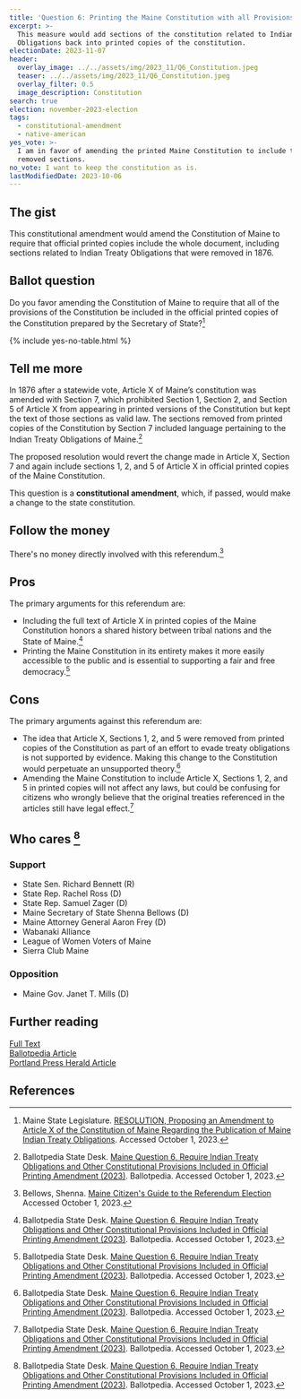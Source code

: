```yaml
---
title: 'Question 6: Printing the Maine Constitution with all Provisions'
excerpt: >-
  This measure would add sections of the constitution related to Indian Treaty
  Obligations back into printed copies of the constitution.
electionDate: 2023-11-07
header:
  overlay_image: ../../assets/img/2023_11/Q6_Constitution.jpeg
  teaser: ../../assets/img/2023_11/Q6_Constitution.jpeg
  overlay_filter: 0.5
  image_description: Constitution
search: true
election: november-2023-election
tags:
  - constitutional-amendment
  - native-american
yes_vote: >-
  I am in favor of amending the printed Maine Constitution to include the
  removed sections.
no_vote: I want to keep the constitution as is.
lastModifiedDate: 2023-10-06
---
```


## The gist

This constitutional amendment would amend the Constitution of Maine to require that official printed copies include the whole document, including sections related to Indian Treaty Obligations that were removed in 1876.

## Ballot question

Do you favor amending the Constitution of Maine to require that all of the provisions of the Constitution be included in the official printed copies of the Constitution prepared by the Secretary of State?[^1]

{% include yes-no-table.html %}

## Tell me more

In 1876 after a statewide vote, Article X of Maine’s constitution was amended with Section 7, which prohibited Section 1, Section 2, and Section 5 of Article X from appearing in printed versions of the Constitution but kept the text of those sections as valid law. The sections removed from printed copies of the Constitution by Section 7 included language pertaining to the Indian Treaty Obligations of Maine.[^2]

The proposed resolution would revert the change made in Article X, Section 7 and again include sections 1, 2, and 5 of Article X in official printed copies of the Maine Constitution.

This question is a **constitutional amendment**, which, if passed, would make a change to the state constitution.

## Follow the money

There's no money directly involved with this referendum.[^3]

## Pros

The primary arguments for this referendum are:

- Including the full text of Article X in printed copies of the Maine Constitution honors a shared history between tribal nations and the State of Maine.[^2]
- Printing the Maine Constitution in its entirety makes it more easily accessible to the public and is essential to supporting a fair and free democracy.[^2]

## Cons

The primary arguments against this referendum are:

- The idea that Article X, Sections 1, 2, and 5 were removed from printed copies of the Constitution as part of an effort to evade treaty obligations is not supported by evidence. Making this change to the Constitution would perpetuate an unsupported theory.[^2]
- Amending the Maine Constitution to include Article X, Sections 1, 2, and 5 in printed copies will not affect any laws, but could be confusing for citizens who wrongly believe that the original treaties referenced in the articles still have legal effect.[^2]

## Who cares [^2]

### Support

- State Sen. Richard Bennett (R)
- State Rep. Rachel Ross (D)
- State Rep. Samuel Zager (D)
- Maine Secretary of State Shenna Bellows (D)
- Maine Attorney General Aaron Frey (D)
- Wabanaki Alliance
- League of Women Voters of Maine
- Sierra Club Maine

### Opposition

- Maine Gov. Janet T. Mills (D)

## Further reading

[Full Text](https://legislature.maine.gov/bills/getPDF.asp?paper=HP0048&item=1&snum=131)<br>
[Ballotpedia Article](<https://ballotpedia.org/Maine_Question_6,_Require_Indian_Treaty_Obligations_and_Other_Constitutional_Provisions_Included_in_Official_Printing_Amendment_(2023)>)<br>
[Portland Press Herald Article](https://www.pressherald.com/2023/10/06/questions-5-through-8-what-you-need-to-know-about-the-proposed-constitutional-amendments/)

## References

[^1]: Maine State Legislature. [RESOLUTION, Proposing an Amendment to Article X of the Constitution of Maine Regarding the Publication of Maine Indian Treaty Obligations](https://legislature.maine.gov/bills/getPDF.asp?paper=HP0048&item=1&snum=131). Accessed October 1, 2023.

[^2]: Ballotpedia State Desk. [Maine Question 6, Require Indian Treaty Obligations and Other Constitutional Provisions Included in Official Printing Amendment (2023)](<https://ballotpedia.org/Maine_Question_6,_Require_Indian_Treaty_Obligations_and_Other_Constitutional_Provisions_Included_in_Official_Printing_Amendment_(2023)>). Ballotpedia. Accessed October 1, 2023.

[^3]: Bellows, Shenna. [Maine Citizen's Guide to the Referendum Election](https://www.maine.gov/sos/cec/elec/upcoming/pdf/citizensguide23.pdf) Accessed October 1, 2023.
